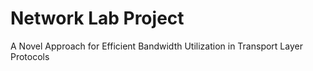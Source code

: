 # Network Lab Project
A Novel Approach for Efficient Bandwidth Utilization in Transport Layer
Protocols
